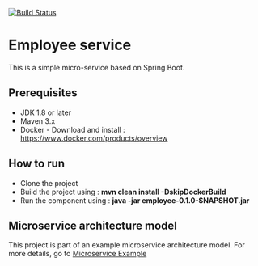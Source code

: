 [![Build Status](https://travis-ci.org/sambamitra/employee.svg?branch=main)](https://travis-ci.org/sambamitra/employee)
# Employee service
This is a simple micro-service based on Spring Boot.

## Prerequisites
- JDK 1.8 or later
- Maven 3.x
- Docker - Download and install : <https://www.docker.com/products/overview>

## How to run
* Clone the project
* Build the project using : __mvn clean install -DskipDockerBuild__
* Run the component using : __java -jar employee-0.1.0-SNAPSHOT.jar__

## Microservice architecture model
This project is part of an example microservice architecture model. For more details, go to [Microservice Example](https://github.com/sambamitra/microservice-example)
